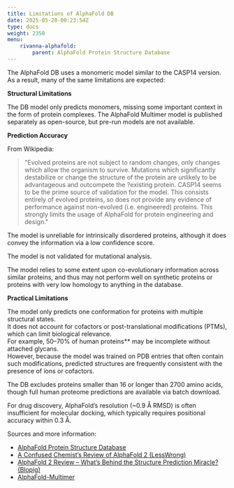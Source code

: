 ```yaml
---
title: Limitations of AlphaFold DB
date: 2025-05-20-00:23:54Z
type: docs 
weight: 2350
menu: 
    rivanna-alphafold:
        parent: AlphaFold Protein Structure Database
---
```

The AlphaFold DB uses a monomeric model similar to the CASP14 version. As a result, many of the same limitations are expected:

**Structural Limitations**

The DB model only predicts monomers, missing some important context in the form of protein complexes. The AlphaFold Multimer model is published separately as open-source, but pre-run models are not available.​

**Prediction Accuracy**

From Wikipedia:

>"Evolved proteins are not subject to random changes, only changes which allow the organism to survive. Mutations which significantly destabilize or change the structure of the protein are unlikely to be advantageous and outcompete the ?existing protein. CASP14 seems to be the prime source of validation for the model. This consists entirely of evolved proteins, so does not provide any evidence of performance against non-evolved (i.e. engineered) proteins. This strongly limits the usage of AlphaFold for protein engineering and design."

The model is unreliable for intrinsically disordered proteins, although it does convey the information via a low confidence score.​

The model is not validated for mutational analysis.​

The model relies to some extent upon co-evolutionary information across similar proteins, and thus may not perform well on synthetic proteins or proteins with very low homology to anything in the database.

**Practical Limitations**

The model only predicts one conformation for proteins with multiple structural states.  
It does not account for cofactors or post-translational modifications (PTMs), which can limit biological relevance.  
For example, 50–70% of human proteins** may be incomplete without attached glycans.  
However, because the model was trained on PDB entries that often contain such modifications, predicted structures are frequently consistent with the presence of ions or cofactors.  

The DB excludes proteins smaller than 16 or longer than 2700 amino acids, though full human proteome predictions are available via batch download.  

For drug discovery, AlphaFold’s resolution (~0.9 Å RMSD) is often insufficient for molecular docking, which typically requires positional accuracy within 0.3 Å.

Sources and more information:
- [AlphaFold Protein Structure Database](https://www.alphafold.ebi.ac.uk)
- [A Confused Chemist’s Review of AlphaFold 2 (LessWrong)](https://www.lesswrong.com/posts/6vybojuDEqaHeg8aN/a-confused-chemist-s-review-of-alphafold-2)
- [AlphaFold 2 Review – What’s Behind the Structure Prediction Miracle? (Blopig)](https://www.blopig.com/blog/2021/07/alphafold-2-is-here-whats-behind-the-structure-prediction-miracle/)
- [AlphaFold-Multimer](https://www.deepmind.com/publications/protein-complex-prediction-with-alphafold-multimer)



